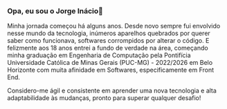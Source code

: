 ### Opa, eu sou o Jorge Inácio👋

Minha jornada começou há alguns anos. Desde novo sempre fui envolvido nesse mundo da tecnologia, inúmeros aparelhos quebrados por querer saber como funcionava, softwares corrompidos por alterar o código. E felizmente aos 18 anos entrei a fundo de verdade na área, começando minha graduação em Engenharia de Computação pela Pontifícia Universidade Católica de Minas Gerais (PUC-MG) - 2022/2026 em Belo Horizonte com muita afinidade em Softwares, especificamente em Front End. 

Considero-me ágil e consistente em aprender uma nova tecnologia e alta adaptabilidade às mudanças, pronto para superar qualquer desafio!
